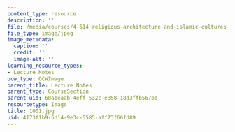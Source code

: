 ```yaml
---
content_type: resource
description: ''
file: /media/courses/4-614-religious-architecture-and-islamic-cultures-fall-2002/4173f1b95d149e3c5585aff73f66fd89_1001.jpg
file_type: image/jpeg
image_metadata:
  caption: ''
  credit: ''
  image-alt: ''
learning_resource_types:
- Lecture Notes
ocw_type: OCWImage
parent_title: Lecture Notes
parent_type: CourseSection
parent_uid: 68abeaab-4eff-532c-e858-18d3ffb567bd
resourcetype: Image
title: 1001.jpg
uid: 4173f1b9-5d14-9e3c-5585-aff73f66fd89
---
```

